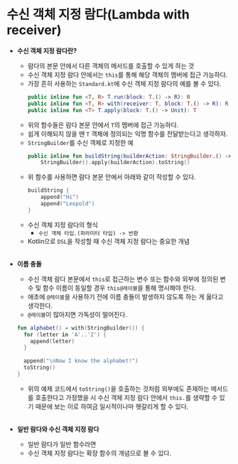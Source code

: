 # 수신 객체 지정 람다(Lambda with receiver)
  * **수신 객체 지정 람다란?**
    * 람다의 본문 안에서 다른 객체의 메서드를 호출할 수 있게 하는 것
    * 수신 객체 지정 람다 안에서는 ```this```를 통해 해당 객체의 멤버에 접근 가능하다.
    * 가장 흔히 사용하는 ```Standard.kt```에 수신 객체 지정 람다의 예를 볼 수 있다.  
      ```kotlin
      public inline fun <T, R> T.run(block: T.() -> R): R
      public inline fun <T, R> with(receiver: T, block: T.() -> R): R
      public inline fun <T> T.apply(block: T.() -> Unit): T
      ```
    * 위의 함수들은 람다 본문 안에서 ```T```의 멤버에 접근 가능하다. 
    * 쉽게 이해되지 않을 땐 ```T``` 객체에 정의되는 익명 함수를 전달받는다고 생각하자.
    * ```StringBuilder```를 수신 객체로 지정한 예
      ```kotlin
      public inline fun buildString(builderAction: StringBuilder.() -> Unit): String =
          StringBuilder().apply(builderAction).toString()    
      ```
    * 위 함수를 사용하면 람다 본문 안에서 아래와 같이 작성할 수 있다.
      ```kotlin
      buildString {
          append("Hi")
          append("Leopold")
      }    
      ```
    * 수신 객체 지정 람다의 형식 
      * ```수신 객체 타입.(파라미터 타입) -> 반환``` 
    * Kotlin으로 ```DSL```을 작성할 때 수신 객체 지정 람다는 중요한 개념
    <br>
 
  * **이름 충돌**
    * 수신 객체 람다 본문에서 ```this```로 접근하는 변수 또는 함수와 외부에 정의된 변수 및 함수 이름이 동일할 경우 ```this@레이블```을 통해 명시해야 한다. 
    * 애초에 ```@레이블```을 사용하기 전에 이름 충돌이 발생하지 않도록 하는 게 옳다고 생각한다.
    * ```@레이블```이 많아지면 가독성이 떨어진다. 
    ```kotlin
    fun alphabet() = with(StringBuilder()) {
      for (letter in 'A'..'Z') {
        append(letter)
      }
      
      append("\nNow I know the alphabet!")
      toString()
    }
    ```
    * 위의 예제 코드에서 ```toString()```을 호출하는 것처럼 외부에도 존재하는 메서드를 호출한다고 가정했을 시 수신 객체 지정 람다 안에서 ```this.```를 생략할 수 있기 때문에 보는 이로 하여금 일시적이나마 헷갈리게 할 수 있다. 
    
    <br>
 
  * **일반 람다와 수신 객체 지정 람다**
    * 일반 람다가 일반 함수라면
    * 수신 객체 지정 람다는 확장 함수의 개념으로 볼 수 있다.
    <br>
